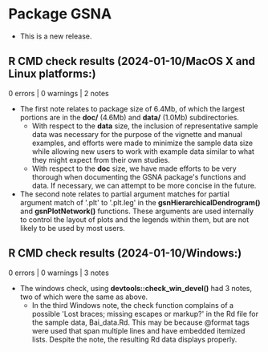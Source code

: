 # Package GSNA  

* This is a new release.  

## R CMD check results (2024-01-10/MacOS X and Linux platforms:)

0 errors | 0 warnings | 2 notes

* The first note relates to package size of 6.4Mb, of which the largest portions are in the **doc/** (4.6Mb) and **data/** (1.0Mb) subdirectories.  
  + With respect to the **data** size, the inclusion of representative sample data was necessary for the purpose of the vignette and manual examples, and efforts were made to minimize the sample data size while allowing new users to work with example data similar to what they might expect from their own studies.  
  + With respect to the **doc** size, we have made efforts to be very thorough when documenting the GSNA package's functions and data. If necessary, we can attempt to be more concise in the future.  
* The second note relates to partial argument matches for partial argument match of '.plt' to '.plt.leg' in the **gsnHierarchicalDendrogram()** and **gsnPlotNetwork()** functions. These arguments are used internally to control the layout of plots and the legends within them, but are not likely to be used by most users.  

## R CMD check results (2024-01-10/Windows:)

0 errors | 0 warnings | 3 notes

* The windows check, using **devtools::check_win_devel()** had 3 notes, two of which were the same as above.  
  + In the third Windows note, the check function complains of a possible 'Lost braces; missing escapes or markup?' in the Rd file for the sample data, Bai_data.Rd. This may be because @format tags were used that span multiple lines and have embedded itemized lists. Despite the note, the resulting Rd data displays properly.   



